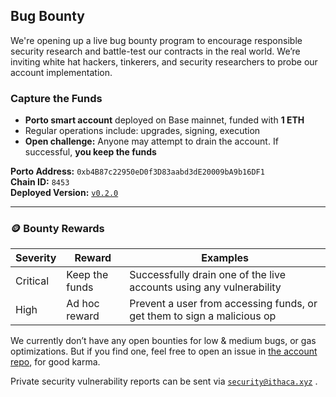 ## Bug Bounty

We're opening up a live bug bounty program to encourage responsible security research and battle-test our contracts in the real world. We’re inviting white hat hackers, tinkerers, and security researchers to probe our account implementation.

### Capture the Funds

- **Porto smart account** deployed on Base mainnet, funded with **1 ETH**
- Regular operations include: upgrades, signing, execution
- **Open challenge:** Anyone may attempt to drain the account. If successful, **you keep the funds**

**Porto Address:** `0xb4B87c22950eD0f3D83aabd3dE20009bA9b16DF1`  
**Chain ID:** `8453`  
**Deployed Version:** [`v0.2.0`](https://github.com/ithacaxyz/account/releases/tag/v0.2.0)

---

### 🪙 Bounty Rewards

| Severity  | Reward         | Examples                                                                 |
|-----------|----------------|--------------------------------------------------------------------------|
| Critical  | Keep the funds | Successfully drain one of the live accounts using any vulnerability     |
| High      | Ad hoc reward  | Prevent a user from accessing funds, or get them to sign a malicious op |

We currently don’t have any open bounties for low & medium bugs, or gas optimizations. But if you find one, feel free to open an issue in [the account repo](https://github.com/ithacaxyz/account), for good karma. 

Private security vulnerability reports can be sent via [`security@ithaca.xyz`](mailto:security@ithaca.xyz) .



